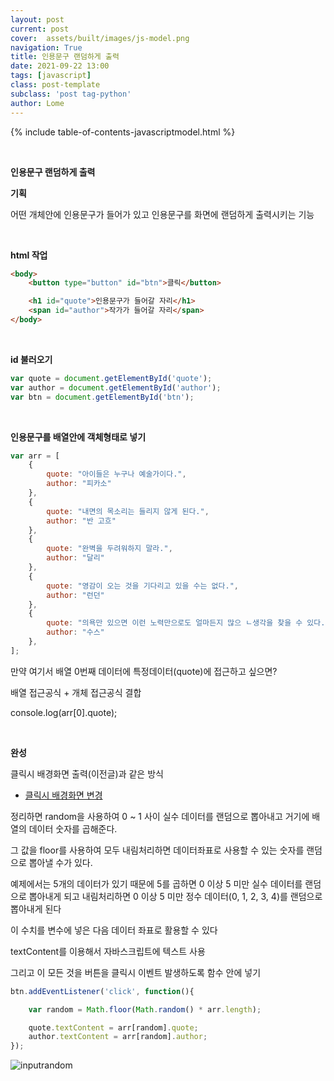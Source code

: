 ```yaml
---
layout: post
current: post
cover:  assets/built/images/js-model.png
navigation: True
title: 인용문구 랜덤하게 출력
date: 2021-09-22 13:00
tags: [javascript]
class: post-template
subclass: 'post tag-python'
author: Lome
---
```


<span></span>

{% include table-of-contents-javascriptmodel.html %}

<br>

<strong class="subtitle_fontAwesome">인용문구 랜덤하게 출력</strong>

<strong class="subtitle2_fontAwesome">기획</strong>

어떤 개체안에 인용문구가 들어가 있고 인용문구를 화면에 랜덤하게 출력시키는 기능

<br>

<strong class="subtitle2_fontAwesome">html 작업</strong>

~~~html
<body>
	<button type="button" id="btn">클릭</button>

	<h1 id="quote">인용문구가 들어갈 자리</h1>
	<span id="author">작가가 들어갈 자리</span>
</body>
~~~

<br>

<strong class="subtitle2_fontAwesome">id 불러오기</strong>

~~~javascript
var quote = document.getElementById('quote');
var author = document.getElementById('author');
var btn = document.getElementById('btn');
~~~

<br>

<strong class="subtitle2_fontAwesome">인용문구를 배열안에 객체형태로 넣기</strong>

~~~javascript
var arr = [
	{
		quote: "아이들은 누구나 예술가이다.",
		author: "피카소"
	},
	{
		quote: "내면의 목소리는 들리지 않게 된다.",
		author: "반 고흐"
	},
	{
		quote: "완벽을 두려워하지 말라.",
		author: "달리"
	},
	{
		quote: "영감이 오는 것을 기다리고 있을 수는 없다.",
		author: "런던"
	},
	{
		quote: "의욕만 있으면 이런 노력만으로도 얼마든지 많으 ㄴ생각을 찾을 수 있다.",
		author: "수스"
	},
];
~~~

만약 여기서 배열 0번째 데이터에 특정데이터(quote)에 접근하고 싶으면?

배열 접근공식 + 개체 접근공식 결합

console.log(arr[0].quote);

<br>

<strong class="subtitle2_fontAwesome">완성</strong>

클릭시 배경화면 출력(이전글)과 같은 방식 
<ul><li><a href="./clickback">클릭시 배경화면 변경</a></li></ul>

정리하면 random을 사용하여 0 ~ 1 사이 실수 데이터를 랜덤으로 뽑아내고 거기에 배열의 데이터 숫자를 곱해준다. 

그 값을 floor를 사용하여 모두 내림처리하면 데이터좌표로 사용할 수 있는 숫자를 랜덤으로 뽑아낼 수가 있다. 

예제에서는 5개의 데이터가 있기 때문에 5를 곱하면 0 이상 5 미만 실수 데이터를 랜덤으로 뽑아내게 되고 내림처리하면 0 이상 5 미만 정수 데이터(0, 1, 2, 3, 4)를 랜덤으로 뽑아내게 된다

이 수치를 변수에 넣은 다음 데이터 좌표로 활용할 수 있다

textContent를 이용해서 자바스크립트에 텍스트 사용

그리고 이 모든 것을 버튼을 클릭시 이벤트 발생하도록 함수 안에 넣기

~~~javascript
btn.addEventListener('click', function(){

	var random = Math.floor(Math.random() * arr.length);

	quote.textContent = arr[random].quote;
	author.textContent = arr[random].author;
});
~~~

![inputrandom](assets/built/images/js/inputrandom.jpg)